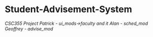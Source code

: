 # Student-Advisement-System
*CSC355 Project*
*Patrick - ui_mods->faculty and it*
*Alan - sched_mod*
*Geoffrey - advise_mod*
